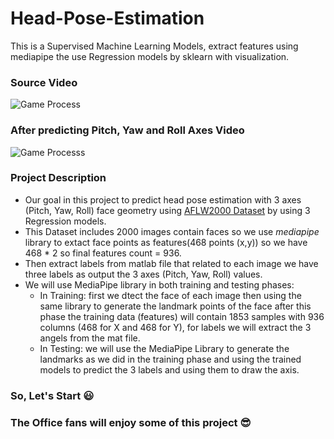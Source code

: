# Head-Pose-Estimation
This is a Supervised Machine Learning Models, extract features using mediapipe the use Regression models by sklearn with visualization. 
### Source Video
![Game Process](https://github.com/omaraz/Head-Pose-Estimation/blob/main/Ms_Pre.gif)

### After predicting Pitch, Yaw and Roll Axes Video
![Game Processs](https://github.com/omaraz/Head-Pose-Estimation/blob/main/Ms_post.gif)
### Project Description
- Our goal in this project to predict head pose estimation with 3 axes (Pitch, Yaw, Roll) face geometry using [AFLW2000 Dataset](http://cvlab.cse.msu.edu/lfw-and-aflw2000-datasets.html) by using 3 Regression models.
- This Dataset includes 2000 images contain faces so we use *mediapipe* library to extact face points as features(468 points (x,y)) so we have 468 * 2 so final features count  = 936.
- Then extract labels from matlab file that related to each image we have three labels as output the 3 axes (Pitch, Yaw, Roll) values.
- We will use MediaPipe library in both training and testing phases:
  - In Training: first we dtect the face of each image then using the same library to generate the landmark points of the face after this phase the training data (features) will contain 1853 samples with 936 columns (468 for X and 468 for Y), for labels we will extract the 3 angels from the mat file. 
  - In Testing: we will use the MediaPipe Library to generate the landmarks as we did in the training phase and using the trained models to predict the 3 labels and using them to draw the axis.  
### So, Let's Start 😃 
### The Office fans will enjoy some of this project 😎
